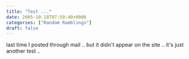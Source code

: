 ```yaml
---
title: "Test ..."
date: 2005-10-18T07:59:40+0000
categories: ["Random Ramblings"]
draft: false
---
```


last time I posted through mail .. but it didn't appear on the site ..
it's just another test ..
